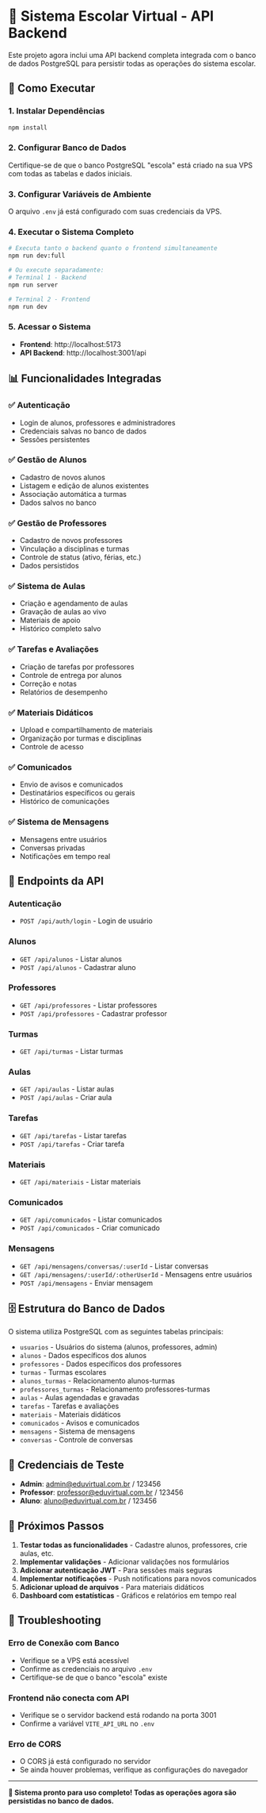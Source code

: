 # 🏫 Sistema Escolar Virtual - API Backend

Este projeto agora inclui uma API backend completa integrada com o banco de dados PostgreSQL para persistir todas as operações do sistema escolar.

## 🚀 Como Executar

### 1. Instalar Dependências
```bash
npm install
```

### 2. Configurar Banco de Dados
Certifique-se de que o banco PostgreSQL "escola" está criado na sua VPS com todas as tabelas e dados iniciais.

### 3. Configurar Variáveis de Ambiente
O arquivo `.env` já está configurado com suas credenciais da VPS.

### 4. Executar o Sistema Completo
```bash
# Executa tanto o backend quanto o frontend simultaneamente
npm run dev:full

# Ou execute separadamente:
# Terminal 1 - Backend
npm run server

# Terminal 2 - Frontend
npm run dev
```

### 5. Acessar o Sistema
- **Frontend**: http://localhost:5173
- **API Backend**: http://localhost:3001/api

## 📊 Funcionalidades Integradas

### ✅ Autenticação
- Login de alunos, professores e administradores
- Credenciais salvas no banco de dados
- Sessões persistentes

### ✅ Gestão de Alunos
- Cadastro de novos alunos
- Listagem e edição de alunos existentes
- Associação automática a turmas
- Dados salvos no banco

### ✅ Gestão de Professores
- Cadastro de novos professores
- Vinculação a disciplinas e turmas
- Controle de status (ativo, férias, etc.)
- Dados persistidos

### ✅ Sistema de Aulas
- Criação e agendamento de aulas
- Gravação de aulas ao vivo
- Materiais de apoio
- Histórico completo salvo

### ✅ Tarefas e Avaliações
- Criação de tarefas por professores
- Controle de entrega por alunos
- Correção e notas
- Relatórios de desempenho

### ✅ Materiais Didáticos
- Upload e compartilhamento de materiais
- Organização por turmas e disciplinas
- Controle de acesso

### ✅ Comunicados
- Envio de avisos e comunicados
- Destinatários específicos ou gerais
- Histórico de comunicações

### ✅ Sistema de Mensagens
- Mensagens entre usuários
- Conversas privadas
- Notificações em tempo real

## 🔧 Endpoints da API

### Autenticação
- `POST /api/auth/login` - Login de usuário

### Alunos
- `GET /api/alunos` - Listar alunos
- `POST /api/alunos` - Cadastrar aluno

### Professores
- `GET /api/professores` - Listar professores
- `POST /api/professores` - Cadastrar professor

### Turmas
- `GET /api/turmas` - Listar turmas

### Aulas
- `GET /api/aulas` - Listar aulas
- `POST /api/aulas` - Criar aula

### Tarefas
- `GET /api/tarefas` - Listar tarefas
- `POST /api/tarefas` - Criar tarefa

### Materiais
- `GET /api/materiais` - Listar materiais

### Comunicados
- `GET /api/comunicados` - Listar comunicados
- `POST /api/comunicados` - Criar comunicado

### Mensagens
- `GET /api/mensagens/conversas/:userId` - Listar conversas
- `GET /api/mensagens/:userId/:otherUserId` - Mensagens entre usuários
- `POST /api/mensagens` - Enviar mensagem

## 🗄️ Estrutura do Banco de Dados

O sistema utiliza PostgreSQL com as seguintes tabelas principais:

- `usuarios` - Usuários do sistema (alunos, professores, admin)
- `alunos` - Dados específicos dos alunos
- `professores` - Dados específicos dos professores
- `turmas` - Turmas escolares
- `alunos_turmas` - Relacionamento alunos-turmas
- `professores_turmas` - Relacionamento professores-turmas
- `aulas` - Aulas agendadas e gravadas
- `tarefas` - Tarefas e avaliações
- `materiais` - Materiais didáticos
- `comunicados` - Avisos e comunicados
- `mensagens` - Sistema de mensagens
- `conversas` - Controle de conversas

## 🔐 Credenciais de Teste

- **Admin**: admin@eduvirtual.com.br / 123456
- **Professor**: professor@eduvirtual.com.br / 123456
- **Aluno**: aluno@eduvirtual.com.br / 123456

## 📝 Próximos Passos

1. **Testar todas as funcionalidades** - Cadastre alunos, professores, crie aulas, etc.
2. **Implementar validações** - Adicionar validações nos formulários
3. **Adicionar autenticação JWT** - Para sessões mais seguras
4. **Implementar notificações** - Push notifications para novos comunicados
5. **Adicionar upload de arquivos** - Para materiais didáticos
6. **Dashboard com estatísticas** - Gráficos e relatórios em tempo real

## 🐛 Troubleshooting

### Erro de Conexão com Banco
- Verifique se a VPS está acessível
- Confirme as credenciais no arquivo `.env`
- Certifique-se de que o banco "escola" existe

### Frontend não conecta com API
- Verifique se o servidor backend está rodando na porta 3001
- Confirme a variável `VITE_API_URL` no `.env`

### Erro de CORS
- O CORS já está configurado no servidor
- Se ainda houver problemas, verifique as configurações do navegador

---

**🎉 Sistema pronto para uso completo! Todas as operações agora são persistidas no banco de dados.**
